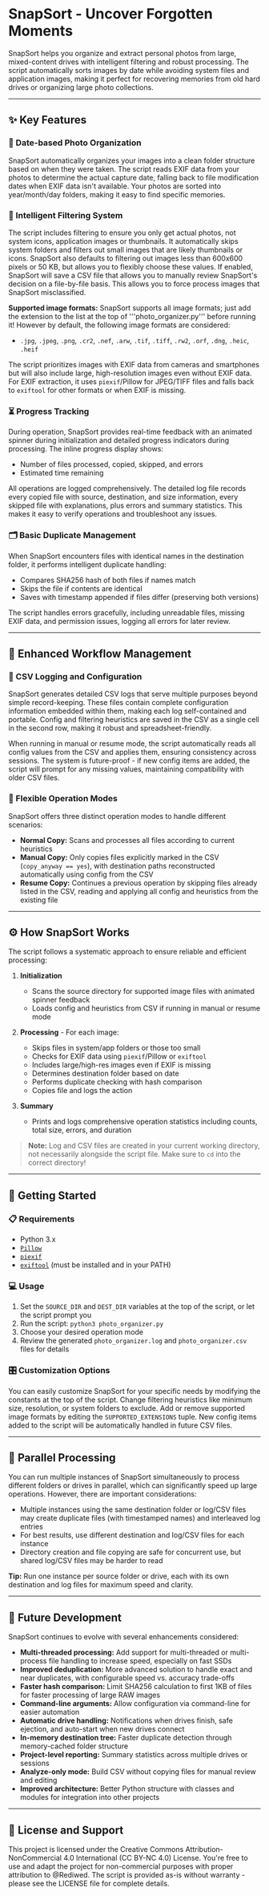# SnapSort - Uncover Forgotten Moments

SnapSort helps you organize and extract personal photos from large, mixed-content drives with intelligent filtering and robust processing. The script automatically sorts images by date while avoiding system files and application images, making it perfect for recovering memories from old hard drives or organizing large photo collections.

---

## ✨ Key Features

### 📅 Date-based Photo Organization
SnapSort automatically organizes your images into a clean folder structure based on when they were taken. The script reads EXIF data from your photos to determine the actual capture date, falling back to file modification dates when EXIF data isn't available. Your photos are sorted into year/month/day folders, making it easy to find specific memories.

### 🧠 Intelligent Filtering System
The script includes filtering to ensure you only get actual photos, not system icons, application images or thumbnails. It automatically skips system folders and filters out small images that are likely thumbnails or icons. SnapSort also defaults to filtering out images less than 600x600 pixels or 50 KB, but allows you to flexibly choose these values. If enabled, SnapSort will save a CSV file that allows you to manually review SnapSort's decision on a file-by-file basis. This allows you to force process images that SnapSort misclassified.

**Supported image formats:**
SnapSort supports all image formats; just add the extension to the list at the top of '''photo_organizer.py''' before running it! However by default, the following image formats are considered:
- `.jpg`, `.jpeg`, `.png`, `.cr2`, `.nef`, `.arw`, `.tif`, `.tiff`, `.rw2`, `.orf`, `.dng`, `.heic`, `.heif`

The script prioritizes images with EXIF data from cameras and smartphones but will also include large, high-resolution images even without EXIF data. For EXIF extraction, it uses `piexif`/Pillow for JPEG/TIFF files and falls back to `exiftool` for other formats or when EXIF is missing.

### ⏳ Progress Tracking
During operation, SnapSort provides real-time feedback with an animated spinner during initialization and detailed progress indicators during processing. The inline progress display shows:
- Number of files processed, copied, skipped, and errors
- Estimated time remaining

All operations are logged comprehensively. The detailed log file records every copied file with source, destination, and size information, every skipped file with explanations, plus errors and summary statistics. This makes it easy to verify operations and troubleshoot any issues.

### 🗂️ Basic Duplicate Management
When SnapSort encounters files with identical names in the destination folder, it performs intelligent duplicate handling:
- Compares SHA256 hash of both files if names match
- Skips the file if contents are identical
- Saves with timestamp appended if files differ (preserving both versions)

The script handles errors gracefully, including unreadable files, missing EXIF data, and permission issues, logging all errors for later review.

---

## 🔧 Enhanced Workflow Management

### 📝 CSV Logging and Configuration
SnapSort generates detailed CSV logs that serve multiple purposes beyond simple record-keeping. These files contain complete configuration information embedded within them, making each log self-contained and portable. Config and filtering heuristics are saved in the CSV as a single cell in the second row, making it robust and spreadsheet-friendly.

When running in manual or resume mode, the script automatically reads all config values from the CSV and applies them, ensuring consistency across sessions. The system is future-proof - if new config items are added, the script will prompt for any missing values, maintaining compatibility with older CSV files.

### 🔄 Flexible Operation Modes
SnapSort offers three distinct operation modes to handle different scenarios:

- **Normal Copy:** Scans and processes all files according to current heuristics
- **Manual Copy:** Only copies files explicitly marked in the CSV (`copy_anyway == yes`), with destination paths reconstructed automatically using config from the CSV
- **Resume Copy:** Continues a previous operation by skipping files already listed in the CSV, reading and applying all config and heuristics from the existing file

---

## ⚙️ How SnapSort Works

The script follows a systematic approach to ensure reliable and efficient processing:

1. **Initialization**
   - Scans the source directory for supported image files with animated spinner feedback
   - Loads config and heuristics from CSV if running in manual or resume mode

2. **Processing** - For each image:
   - Skips files in system/app folders or those too small
   - Checks for EXIF data using `piexif`/Pillow or `exiftool`
   - Includes large/high-res images even if EXIF is missing
   - Determines destination folder based on date
   - Performs duplicate checking with hash comparison
   - Copies file and logs the action

3. **Summary**
   - Prints and logs comprehensive operation statistics including counts, total size, errors, and duration

> **Note:** Log and CSV files are created in your current working directory, not necessarily alongside the script file. Make sure to ```cd``` into the correct directory!
---

## 🚀 Getting Started

### 📋 Requirements
- Python 3.x
- [`Pillow`](https://pypi.org/project/Pillow/)
- [`piexif`](https://pypi.org/project/piexif/)
- [`exiftool`](https://exiftool.org/) (must be installed and in your PATH)

### 💻 Usage
1. Set the `SOURCE_DIR` and `DEST_DIR` variables at the top of the script, or let the script prompt you
2. Run the script: `python3 photo_organizer.py`
3. Choose your desired operation mode
4. Review the generated `photo_organizer.log` and `photo_organizer.csv` files for details

### 🎛️ Customization Options
You can easily customize SnapSort for your specific needs by modifying the constants at the top of the script. Change filtering heuristics like minimum size, resolution, or system folders to exclude. Add or remove supported image formats by editing the `SUPPORTED_EXTENSIONS` tuple. New config items added to the script will be automatically handled in future CSV files.

---

## 🔀 Parallel Processing

You can run multiple instances of SnapSort simultaneously to process different folders or drives in parallel, which can significantly speed up large operations. However, there are important considerations:

- Multiple instances using the same destination folder or log/CSV files may create duplicate files (with timestamped names) and interleaved log entries
- For best results, use different destination and log/CSV files for each instance
- Directory creation and file copying are safe for concurrent use, but shared log/CSV files may be harder to read

**Tip:** Run one instance per source folder or drive, each with its own destination and log files for maximum speed and clarity.

---

## 🔮 Future Development

SnapSort continues to evolve with several enhancements considered:

- **Multi-threaded processing:** Add support for multi-threaded or multi-process file handling to increase speed, especially on fast SSDs
- **Improved deduplication:** More advanced solution to handle exact and near duplicates, with configurable speed vs. accuracy trade-offs
- **Faster hash comparison:** Limit SHA256 calculation to first 1KB of files for faster processing of large RAW images
- **Command-line arguments:** Allow configuration via command-line for easier automation
- **Automatic drive handling:** Notifications when drives finish, safe ejection, and auto-start when new drives connect
- **In-memory destination tree:** Faster duplicate detection through memory-cached folder structure
- **Project-level reporting:** Summary statistics across multiple drives or sessions
- **Analyze-only mode:** Build CSV without copying files for manual review and editing
- **Improved architecture:** Better Python structure with classes and modules for integration into other projects

---

## 📄 License and Support

This project is licensed under the Creative Commons Attribution-NonCommercial 4.0 International (CC BY-NC 4.0) License. You're free to use and adapt the project for non-commercial purposes with proper attribution to @Rediwed. The script is provided as-is without warranty - please see the LICENSE file for complete details.


